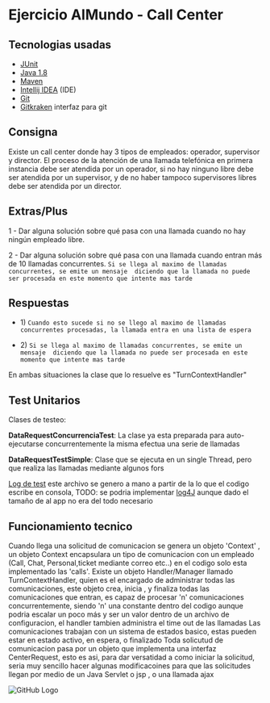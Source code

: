 # Ejercicio AlMundo - Call Center

## Tecnologias usadas
      
   - [JUnit](http://junit.org/junit5/)
   - [Java 1.8](https://www.oracle.com/index.html)
   - [Maven](https://maven.apache.org/)   
   - [Intellij IDEA](https://www.jetbrains.com/idea/) (IDE)
   - [Git](https://git-scm.com/)
   - [Gitkraken](https://www.gitkraken.com/) interfaz para git   
   
    
## Consigna

Existe un call center donde hay 3 tipos de empleados: operador, supervisor
y director. El proceso de la atención de una llamada telefónica en primera
instancia debe ser atendida por un operador, si no hay ninguno libre debe
ser atendida por un supervisor, y de no haber tampoco supervisores libres
debe ser atendida por un director.



## Extras/Plus

1 - Dar alguna solución sobre qué pasa con una llamada cuando no hay
ningún empleado libre.



2 - Dar alguna solución sobre qué pasa con una llamada cuando entran
más de 10 llamadas concurrentes.
 `Si se llega al maximo de llamadas concurrentes, se emite un mensaje 
 diciendo que la llamada no puede ser procesada en este momento que intente mas tarde`

## Respuestas

- 1\)  `Cuando esto sucede si no se llego al maximo de llamadas 
       concurrentes procesadas, la llamada entra en una lista de espera`
         
         
 - 2\) `Si se llega al maximo de llamadas concurrentes, se emite un mensaje 
 diciendo que la llamada no puede ser procesada en este momento que intente mas tarde`
 
  En ambas situaciones la clase que lo resuelve es "TurnContextHandler"

## Test Unitarios

Clases de testeo: <br>

**DataRequestConcurrenciaTest**: 
La clase ya esta preparada para auto-ejecutarse concurrentemente la misma efectua  una serie de llamadas   

**DataRequestTestSimple**:
Clase que se ejecuta en un single Thread, pero que realiza las llamadas mediante algunos fors 


[Log de test](https://github.com/nicoxblues/callCenter/blob/master/main/test/app/log%20test.txt)
    este archivo se genero a mano a partir de la lo que el codigo escribe en consola, 
    TODO: se podria implementar [log4J](https://logging.apache.org/log4j/2.0/) aunque dado el tamaño de al app no era del todo necesario    

## Funcionamiento tecnico
    
Cuando llega una solicitud de comunicacion se genera un objeto 'Context' , un objeto Context encapsulara un tipo de comunicacion con un empleado (Call, Chat, Personal,ticket mediante correo etc..) en el codigo solo 
esta implementado las 'calls'.
Existe un objeto Handler/Manager llamado TurnContextHandler, quien es el encargado de administrar todas las comunicaciones, este objeto 
crea, inicia , y  finaliza todas las comunicaciones que entran, es capaz de procesar 'n' comunicaciones concurrentemente, siendo 'n' una constante dentro del codigo
aunque podria escalar un poco más y ser un valor dentro de un archivo de configuracion, el handler tambien administra el time out de las llamadas 
Las comunicaciones trabajan con un sistema de estados basico, estas pueden estar en estado activo, en espera, o finalizado
Toda solicutud de comunicacion pasa por un objeto que implementa una interfaz CenterRequest, esto es asi, para dar versatidad a como iniciar la solicitud,
seria muy sencillo hacer algunas modificacoines para que las solicitudes llegan por medio de un Java Servlet o jsp , o una llamada ajax      
       
       
![GitHub Logo](https://i.ytimg.com/vi/zFBclVWaK_U/hqdefault.jpg)





